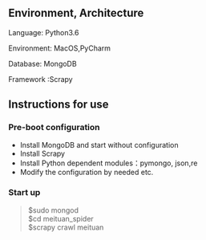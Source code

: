 ## Environment, Architecture

Language: Python3.6

Environment: MacOS,PyCharm

Database: MongoDB

Framework :Scrapy


## Instructions for use

### Pre-boot configuration

* Install MongoDB and start without configuration
* Install Scrapy
* Install Python dependent modules：pymongo, json,re
* Modify the configuration by needed  etc.


### Start up
>$sudo mongod   
>$cd meituan_spider    
>$scrapy crawl meituan
